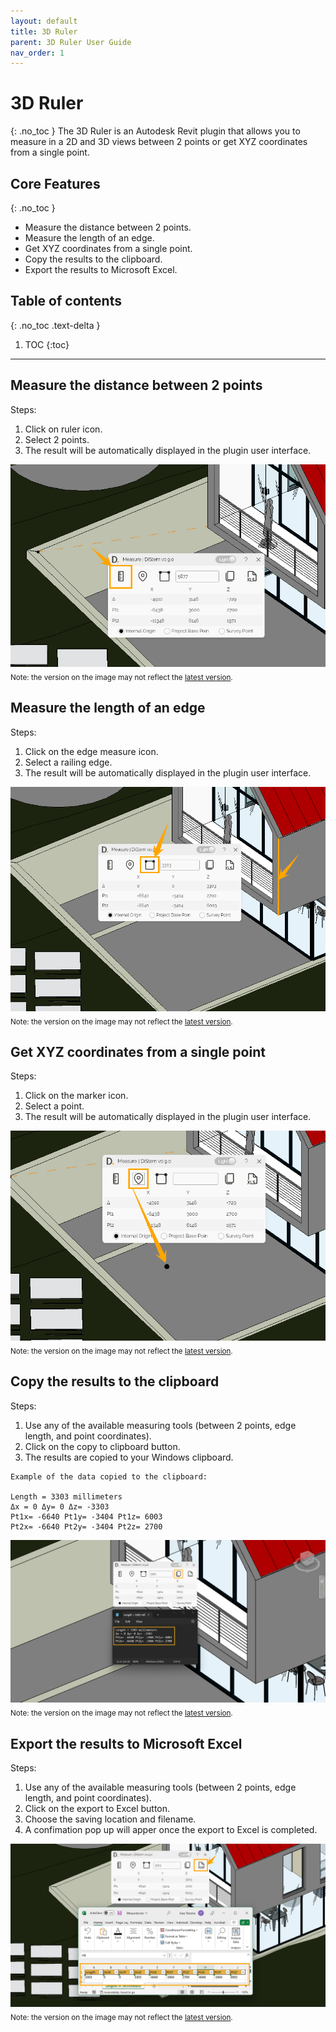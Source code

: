 ```yaml
---
layout: default
title: 3D Ruler
parent: 3D Ruler User Guide
nav_order: 1
---
```


# 3D Ruler
{: .no_toc }
The 3D Ruler is an Autodesk Revit plugin that allows you to measure in a 2D and 3D views between 2 points or get XYZ coordinates from a single point.

## Core Features
{: .no_toc }
- Measure the distance between 2 points.
- Measure the length of an edge.
- Get XYZ coordinates from a single point.
- Copy the results to the clipboard.
- Export the results to Microsoft Excel. 

## Table of contents
{: .no_toc .text-delta }

1. TOC
{:toc}

---

## Measure the distance between 2 points

Steps:
1. Click on ruler icon.
2. Select 2 points.
3. The result will be automatically displayed in the plugin user interface.

![DiStem 3D Ruler - distance between 2 points](../../../assets/images/2D3DMeasure/MeasureRevit_2Points.png)  
<sub>Note: the version on the image may not reflect the [latest version](https://diroots.com/revit-plugins/distem-bundle-for-autodesk-revit/).</sub>

## Measure the length of an edge

Steps:
1. Click on the edge measure icon.
2. Select a railing edge.
3. The result will be automatically displayed in the plugin user interface.

![DiStem 3D Ruler - length of an edge](../../../assets/images/2D3DMeasure/MeasureRevit_Edge.png)  
<sub>Note: the version on the image may not reflect the [latest version](https://diroots.com/revit-plugins/distem-bundle-for-autodesk-revit/).</sub>

## Get XYZ coordinates from a single point

Steps:
1. Click on the marker icon.
2. Select a point.
3. The result will be automatically displayed in the plugin user interface.

![DiStem 3D Ruler - coordinates from a single point](../../../assets/images/2D3DMeasure/MeasureRevit_SinglePointCoordinates.png)  
<sub>Note: the version on the image may not reflect the [latest version](https://diroots.com/revit-plugins/distem-bundle-for-autodesk-revit/).</sub>

## Copy the results to the clipboard

Steps:
1. Use any of the available measuring tools (between 2 points, edge length, and point coordinates).
2. Click on the copy to clipboard button.
3. The results are copied to your Windows clipboard.

```
Example of the data copied to the clipboard: 

Length = 3303 millimeters
Δx = 0 Δy= 0 Δz= -3303
Pt1x= -6640 Pt1y= -3404 Pt1z= 6003
Pt2x= -6640 Pt2y= -3404 Pt2z= 2700
```

![DiStem 3D Ruler - Copy the results to the clipboard](../../../assets\images\2D3DMeasure\DS-Clipboard.png)  
<sub>Note: the version on the image may not reflect the [latest version](https://diroots.com/revit-plugins/distem-bundle-for-autodesk-revit/).</sub>

## Export the results to Microsoft Excel

Steps:
1. Use any of the available measuring tools (between 2 points, edge length, and point coordinates).
2. Click on the export to Excel button.
3. Choose the saving location and filename.
4. A confimation pop up will apper once the export to Excel is completed.

![DiStem 3D Ruler - Export the results to Excel](../../../assets/images/2D3DMeasure/MeasureRevit_ExportToExcel.png)  
<sub>Note: the version on the image may not reflect the [latest version](https://diroots.com/revit-plugins/distem-bundle-for-autodesk-revit/).</sub>